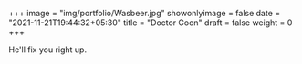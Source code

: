 +++
image = "img/portfolio/Wasbeer.jpg"
showonlyimage = false
date = "2021-11-21T19:44:32+05:30"
title = "Doctor Coon"
draft = false
weight = 0
+++

He'll fix you right up.